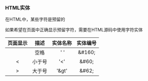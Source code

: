 ### HTML实体

在HTML中，某些字符是预留的

如果希望在页面中正确显示预留字符，需要在HTML源码中使用字符实体

| 页面显示 | 描述 | 实体名称 | 实体编号 |
| :---: | :---: | :---: | :---: |
|  | 空格 |  '&nbsp;' | &\#160; |
| &lt; | 小于号 | '&lt;' | &\#60; |
| &gt; | 大于号 | '&gt' | &\#62; |



